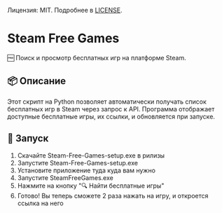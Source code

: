 Лицензия: MIT. Подробнее в [LICENSE](LICENSE).

# Steam Free Games

🆓 Поиск и просмотр бесплатных игр на платформе Steam.

## 📦 Описание

Этот скрипт на Python позволяет автоматически получать список бесплатных игр в Steam через запрос к API. Программа отображает доступные бесплатные игры, их ссылки, и обновляется при запуске.

## 🚀 Запуск

1. Скачайте Steam-Free-Games-setup.exe в рилизы
2. Запустите Steam-Free-Games-setup.exe
3. Установите приложение туда куда вам нужно
4. Запустите SteamFreeGames.exe
3. Нажмите на кнопку "🔍 Найти бесплатные игры"
4. Готово! Вы теперь сможете 2 раза нажать на игру, и откроется ссылка на него

